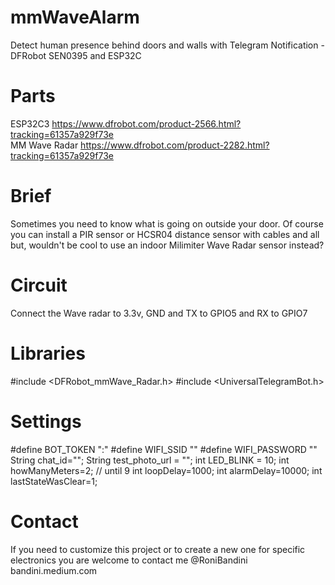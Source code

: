 # mmWaveAlarm
Detect human presence behind doors and walls with Telegram Notification - DFRobot SEN0395 and ESP32C

# Parts
ESP32C3 https://www.dfrobot.com/product-2566.html?tracking=61357a929f73e  
MM Wave Radar https://www.dfrobot.com/product-2282.html?tracking=61357a929f73e 

# Brief
Sometimes you need to know what is going on outside your door. Of course you can install a PIR sensor or HCSR04 distance sensor with cables and all but, wouldn't be cool to use an indoor Milimiter Wave Radar sensor instead?

# Circuit
Connect the Wave radar to 3.3v, GND and TX to GPIO5 and RX to GPIO7

# Libraries
#include <DFRobot_mmWave_Radar.h>
#include <UniversalTelegramBot.h>

# Settings

#define BOT_TOKEN ":"
#define WIFI_SSID ""
#define WIFI_PASSWORD ""
String chat_id="";
String test_photo_url = "";
int LED_BLINK = 10;
int howManyMeters=2; // until 9
int loopDelay=1000;
int alarmDelay=10000;
int lastStateWasClear=1;

# Contact
If you need to customize this project or to create a new one for specific electronics you are welcome to contact me 
@RoniBandini 
bandini.medium.com
